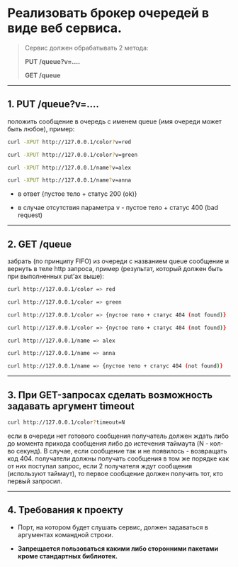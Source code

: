 # Реализовать брокер очередей в виде веб сервиса.

> Сервис должен обрабатывать 2 метода:
>
> **PUT /queue?v=....**
>
> **GET /queue**

---

## 1. PUT /queue?v=....

положить сообщение в очередь с именем queue (имя очереди может быть любое), пример:

```bash
curl -XPUT http://127.0.0.1/color?v=red

curl -XPUT http://127.0.0.1/color?v=green

curl -XPUT http://127.0.0.1/name?v=alex

curl -XPUT http://127.0.0.1/name?v=anna
```

- в ответ {пустое тело + статус 200 (ok)}

- в случае отсутствия параметра v - пустое тело + статус 400 (bad request)

---

## 2. GET /queue

забрать (по принципу FIFO) из очереди с названием queue сообщение и вернуть в теле http запроса, пример (результат, который должен быть при выполненных put’ах выше):

```bash
curl http://127.0.0.1/color => red

curl http://127.0.0.1/color => green

curl http://127.0.0.1/color => {пустое тело + статус 404 (not found)}

curl http://127.0.0.1/color => {пустое тело + статус 404 (not found)}

curl http://127.0.0.1/name => alex

curl http://127.0.0.1/name => anna

curl http://127.0.0.1/name => {пустое тело + статус 404 (not found)}
```

---

## 3. При GET-запросах сделать возможность задавать аргумент timeout

```bash
curl http://127.0.0.1/color?timeout=N
```

если в очереди нет готового сообщения получатель должен ждать либо до момента прихода сообщения либо до истечения таймаута (N - кол-во секунд). В случае, если сообщение так и не появилось - возвращать код 404. получатели должны получать сообщения в том же порядке как от них поступал запрос, если 2 получателя ждут сообщения (используют таймаут), то первое сообщение должен получить тот, кто первый запросил.

---

## 4. Требования к проекту

- Порт, на котором будет слушать сервис, должен задаваться в аргументах командной строки.

- **Запрещается пользоваться какими либо сторонними пакетами кроме стандартных библиотек.**
